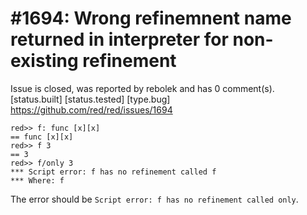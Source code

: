 
#1694: Wrong refinemnent name returned in interpreter for non-existing refinement
================================================================================
Issue is closed, was reported by rebolek and has 0 comment(s).
[status.built] [status.tested] [type.bug]
<https://github.com/red/red/issues/1694>

```
red>> f: func [x][x]
== func [x][x]
red>> f 3
== 3
red>> f/only 3
*** Script error: f has no refinement called f
*** Where: f
```

The error should be `Script error: f has no refinement called only`.



